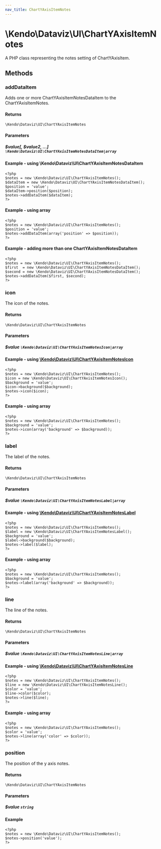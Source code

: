 ```yaml
---
nav_title: ChartYAxisItemNotes
---
```


# \Kendo\Dataviz\UI\ChartYAxisItemNotes

A PHP class representing the notes setting of ChartYAxisItem.


## Methods

### addDataItem

Adds one or more ChartYAxisItemNotesDataItem to the ChartYAxisItemNotes.

#### Returns
`\Kendo\Dataviz\UI\ChartYAxisItemNotes`

#### Parameters

##### $value[, $value2, ...] `\Kendo\Dataviz\UI\ChartYAxisItemNotesDataItem|array`

#### Example - using \Kendo\Dataviz\UI\ChartYAxisItemNotesDataItem

    <?php
    $notes = new \Kendo\Dataviz\UI\ChartYAxisItemNotes();
    $dataItem = new \Kendo\Dataviz\UI\ChartYAxisItemNotesDataItem();
    $position = 'value';
    $dataItem->position($position);
    $notes->addDataItem($dataItem);
    ?>

#### Example - using array

    <?php
    $notes = new \Kendo\Dataviz\UI\ChartYAxisItemNotes();
    $position = 'value';
    $notes->addDataItem(array('position' => $position));
    ?>

#### Example - adding more than one ChartYAxisItemNotesDataItem

    <?php
    $notes = new \Kendo\Dataviz\UI\ChartYAxisItemNotes();
    $first  = new \Kendo\Dataviz\UI\ChartYAxisItemNotesDataItem();
    $second = new \Kendo\Dataviz\UI\ChartYAxisItemNotesDataItem();
    $notes->addDataItem($first, $second);
    ?>

### icon

The icon of the notes.

#### Returns
`\Kendo\Dataviz\UI\ChartYAxisItemNotes`

#### Parameters

##### $value `\Kendo\Dataviz\UI\ChartYAxisItemNotesIcon|array`


#### Example - using [\Kendo\Dataviz\UI\ChartYAxisItemNotesIcon](/api/wrappers/php/Kendo/Dataviz/UI/ChartYAxisItemNotesIcon)
    <?php
    $notes = new \Kendo\Dataviz\UI\ChartYAxisItemNotes();
    $icon = new \Kendo\Dataviz\UI\ChartYAxisItemNotesIcon();
    $background = 'value';
    $icon->background($background);
    $notes->icon($icon);
    ?>

#### Example - using array

    <?php
    $notes = new \Kendo\Dataviz\UI\ChartYAxisItemNotes();
    $background = 'value';
    $notes->icon(array('background' => $background));
    ?>

### label

The label of the notes.

#### Returns
`\Kendo\Dataviz\UI\ChartYAxisItemNotes`

#### Parameters

##### $value `\Kendo\Dataviz\UI\ChartYAxisItemNotesLabel|array`


#### Example - using [\Kendo\Dataviz\UI\ChartYAxisItemNotesLabel](/api/wrappers/php/Kendo/Dataviz/UI/ChartYAxisItemNotesLabel)
    <?php
    $notes = new \Kendo\Dataviz\UI\ChartYAxisItemNotes();
    $label = new \Kendo\Dataviz\UI\ChartYAxisItemNotesLabel();
    $background = 'value';
    $label->background($background);
    $notes->label($label);
    ?>

#### Example - using array

    <?php
    $notes = new \Kendo\Dataviz\UI\ChartYAxisItemNotes();
    $background = 'value';
    $notes->label(array('background' => $background));
    ?>

### line

The line of the notes.

#### Returns
`\Kendo\Dataviz\UI\ChartYAxisItemNotes`

#### Parameters

##### $value `\Kendo\Dataviz\UI\ChartYAxisItemNotesLine|array`


#### Example - using [\Kendo\Dataviz\UI\ChartYAxisItemNotesLine](/api/wrappers/php/Kendo/Dataviz/UI/ChartYAxisItemNotesLine)
    <?php
    $notes = new \Kendo\Dataviz\UI\ChartYAxisItemNotes();
    $line = new \Kendo\Dataviz\UI\ChartYAxisItemNotesLine();
    $color = 'value';
    $line->color($color);
    $notes->line($line);
    ?>

#### Example - using array

    <?php
    $notes = new \Kendo\Dataviz\UI\ChartYAxisItemNotes();
    $color = 'value';
    $notes->line(array('color' => $color));
    ?>

### position
The position of the y axis notes.

#### Returns
`\Kendo\Dataviz\UI\ChartYAxisItemNotes`

#### Parameters

##### $value `string`



#### Example 
    <?php
    $notes = new \Kendo\Dataviz\UI\ChartYAxisItemNotes();
    $notes->position('value');
    ?>

